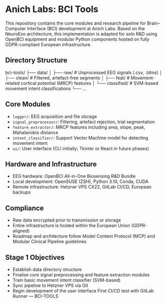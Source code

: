 # Anich Labs: BCI Tools

This repository contains the core modules and research pipeline for Brain–Computer Interface (BCI) development at Anich Labs. Based on the NeuroExo architecture, this implementation is adapted for solo R&D using OpenBCI equipment and modular Python components hosted on fully GDPR-compliant European infrastructure.

## Directory Structure

bci-tools/
├── data/
│ ├── raw/ # Unprocessed EEG signals (.csv, .tdms)
│ ├── clean/ # Filtered, artefact-free segments
│ ├── feat/ # Movement-related cortical potential (MRCP) features
│ └── classified/ # SVM-based movement intent classifications
└── ...

## Core Modules

- `logger/`: EEG acquisition and file storage
- `signal_preprocessor/`: Filtering, artefact rejection, trial segmentation
- `feature_extractor/`: MRCP features including area, slope, peak, Mahalanobis distance
- `intent_classifier/`: Support Vector Machine model for detecting movement intent
- `ui/`: User interface (CLI initially; Tkinter or React in future phases)

## Hardware and Infrastructure

- EEG hardware: OpenBCI All-in-One Biosensing R&D Bundle
- Local development: OpenSUSE (ZSH), Python 3.10, Conda, CUDA
- Remote infrastructure: Hetzner VPS CX22, GitLab CI/CD, European backups

## Compliance

- Raw data encrypted prior to transmission or storage
- Entire infrastructure is hosted within the European Union (GDPR-aligned)
- Roadmap and architecture follow Model Context Protocol (MCP) and Modular Clinical Pipeline guidelines

## Stage 1 Objectives

- Establish data directory structure
- Finalise core signal preprocessing and feature extraction modules
- Train basic movement intent classifier (SVM-based)
- Sync pipeline to Hetzner VPS via Git
- Begin development of the user interface
First CI/CD test with GitLab Runner — BCI-TOOLS
